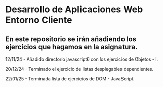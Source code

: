 # Desarrollo de Aplicaciones Web Entorno Cliente

## En este repositorio se irán añadiendo los ejercicios que hagamos en la asignatura.

12/11/24 - Añadido directorio javascript6 con los ejercicios de Objetos - I.

20/12/24 - Terminado el ejercicio de listas desplegables dependientes.

22/01/25 - Terminada lista de ejercicios de DOM - JavaScript.
